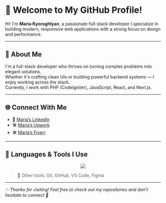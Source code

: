 # 👋 Welcome to My GitHub Profile!

Hi! I'm **Maria Kyoroghlyan**, a passionate full-stack developer
I specialize in building modern, responsive web applications with a strong focus on design and performance.

---

## 🧠 About Me

I'm a full-stack developer who thrives on turning complex problems into elegant solutions.  
Whether it's crafting clean UIs or building powerful backend systems — I enjoy working across the stack.  
Currently, I work with PHP (CodeIgniter), JavaScript, React, and Next.js.

---

## 🌐 Connect With Me

- 💼 [Maria’s LinkedIn](https://www.linkedin.com/in/maria-kyoroghlyan-98a6712b7/)
- 🛠️ [Maria’s Upwork](https://www.upwork.com/freelancers/~01852565dbe0446db8?mp_source=share)
- 🛠️ [Maria’s Fiverr](https://www.fiverr.com/s/vvkWGP1)

---

## 🚀 Languages & Tools I Use

<p align="center">
  <img src="https://skillicons.dev/icons?i=html,css,js,php,react,nextjs,mysql" />
</p>

> 🔧 Other tools: Git, GitHub, VS Code, Figma

---

_✨ Thanks for visiting! Feel free to check out my repositories and don’t hesitate to connect 🤝_
